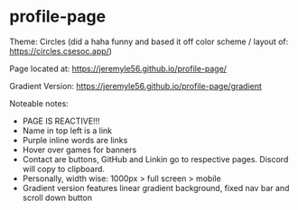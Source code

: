 # profile-page

Theme: Circles (did a haha funny and based it off color scheme / layout of: <a href="https://circles.csesoc.app/" target="_blank">https://circles.csesoc.app/</a>)

Page located at: 
<a href="https://jeremyle56.github.io/profile-page/" target="_blank">https://jeremyle56.github.io/profile-page/</a>

Gradient Version: 
<a href="https://jeremyle56.github.io/profile-page/gradient" target="_blank">https://jeremyle56.github.io/profile-page/gradient</a>

Noteable notes: 
- PAGE IS REACTIVE!!!
- Name in top left is a link
- Purple inline words are links
- Hover over games for banners
- Contact are buttons, GitHub and Linkin go to respective pages. Discord will copy to clipboard.
- Personally, width wise: 1000px > full screen > mobile
- Gradient version features linear gradient background, fixed nav bar and scroll down button
